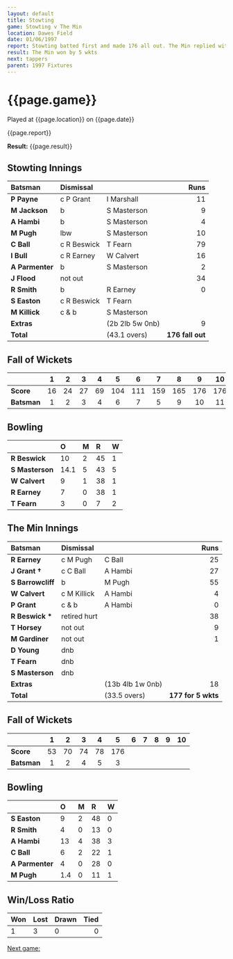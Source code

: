 ```yaml
---
layout: default
title: Stowting
game: Stowting v The Min
location: Dawes Field
date: 01/06/1997
report: Stowting batted first and made 176 all out. The Min replied with 177 for 5 wkts
result: The Min won by 5 wkts
next: tappers
parent: 1997 Fixtures
---
```


# {{page.game}}

Played at {{page.location}} on {{page.date}}

{{page.report}}

**Result:** {{page.result}}

## Stowting Innings

| Batsman | Dismissal |  | Runs |
|:---|:---|---|---:|
| **P Payne** | c P Grant | I Marshall | 11 |
| **M Jackson** | b | S Masterson | 9 |
| **A Hambi** | b | S Masterson | 4 |
| **M Pugh** | lbw | S Masterson | 10 |
| **C Ball** | c R Beswick | T Fearn | 79 |
| **I Bull** | c R Earney | W Calvert | 16 |
| **A Parmenter** | b | S Masterson | 2 |
| **J Flood** | not out |  | 34 |
| **R Smith** | b | R Earney | 0 |
| **S Easton** | c R Beswick | T Fearn |  |
| **M Killick** | c & b | S Masterson |  |
| **Extras** | | (2b 2lb 5w 0nb) | 9 |
| **Total** | | (43.1 overs) | **176 fall out** |

## Fall of Wickets

| | 1 | 2 | 3 | 4 | 5 | 6 | 7 | 8 | 9 | 10 |
|---|:---:|:---:|:---:|:---:|:---:|:---:|:---:|:---:|:---:|:---:|
| **Score** | 16 | 24 | 27 | 69 | 104 | 111 | 159 | 165 | 176 | 176 |
| **Batsman** | 1 | 2 | 3 | 4 | 6 | 7 | 5 | 9 | 10 | 11 |

## Bowling

| | O | M | R | W |
|---|:---|:---|:---|:---|
| **R Beswick** | 10 | 2 | 45 | 1 |
| **S Masterson** | 14.1 | 5 | 43 | 5 |
| **W Calvert** | 9 | 1 | 38 | 1 |
| **R Earney** | 7 | 0 | 38 | 1 |
| **T Fearn** | 3 | 0 | 7 | 2 |

## The Min Innings

| Batsman | Dismissal |  | Runs |
|:---|:---|---|---:|
| **R Earney** | c M Pugh | C Ball | 25 |
| **J Grant &#8224;** | c C Ball | A Hambi | 27 |
| **S Barrowcliff** | b | M Pugh | 55 |
| **W Calvert** | c M Killick | A Hambi | 4 |
| **P Grant** | c & b | A Hambi | 0 |
| **R Beswick &#42;** | retired hurt |  | 38 |
| **T Horsey** | not out |  | 9 |
| **M Gardiner** | not out |  | 1 |
| **D Young** | dnb |  |  |
| **T Fearn** | dnb |  |  |
| **S Masterson** | dnb |  |  |
| **Extras** | | (13b 4lb 1w 0nb) | 18 |
| **Total** | | (33.5 overs) | **177 for 5 wkts** |

## Fall of Wickets

| | 1 | 2 | 3 | 4 | 5 | 6 | 7 | 8 | 9 | 10 |
|---|:---:|:---:|:---:|:---:|:---:|:---:|:---:|:---:|:---:|:---:|
| **Score** | 53 | 70 | 74 | 78 |  176|  |  |  |  |  |
| **Batsman** | 1 | 2 | 4 | 5 | 3 |  |  |  |  |  |

## Bowling

| | O | M | R | W |
|---|:---|:---|:---|:---|
| **S Easton** | 9 | 2 | 48 | 0 |
| **R Smith** | 4 | 0 | 13 | 0 |
| **A Hambi** | 13 | 4 | 38 | 3 |
| **C Ball** | 6 | 2 | 22 | 1 |
| **A Parmenter** | 4 | 0 | 28 | 0 |
| **M Pugh** | 1.4 | 0 | 11 | 1 |

## Win/Loss Ratio

| Won | Lost | Drawn | Tied |
|:---|:---|:---|---:|
| 1 | 3 | 0 | 0 |

[Next game:]({{page.next}})